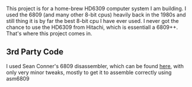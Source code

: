 This project is for a home-brew HD6309 computer system I am building. I used the 6809 (and many other 8-bit cpus) heavily back in the 1980s and still thing it is by far the best 8-bit cpu I have ever used. I never got the chance to use the HD6309 from Hitachi, which is essentiall a 6809++. That's where this project comes in.


## 3rd Party Code
I used Sean Conner's 6809 disassembler, which can be found [here](https://github.com/spc476/6809-DISASM), with only very minor tweaks, mostly to get it to assemble correctly using asm6809